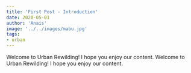 ```yaml
---
title: 'First Post - Introduction'
date: 2020-05-01
author: 'Anais'
image: '../../images/mabu.jpg'
tags:
- urban
---
```


Welcome to Urban Rewilding! I hope you enjoy our content. Welcome to Urban Rewilding! I hope you enjoy our content.

